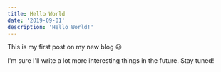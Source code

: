 ```yaml
---
title: Hello World
date: '2019-09-01'
description: 'Hello World!'
---
```


This is my first post on my new blog 😃

I'm sure I'll write a lot more interesting things in the future. Stay tuned!
